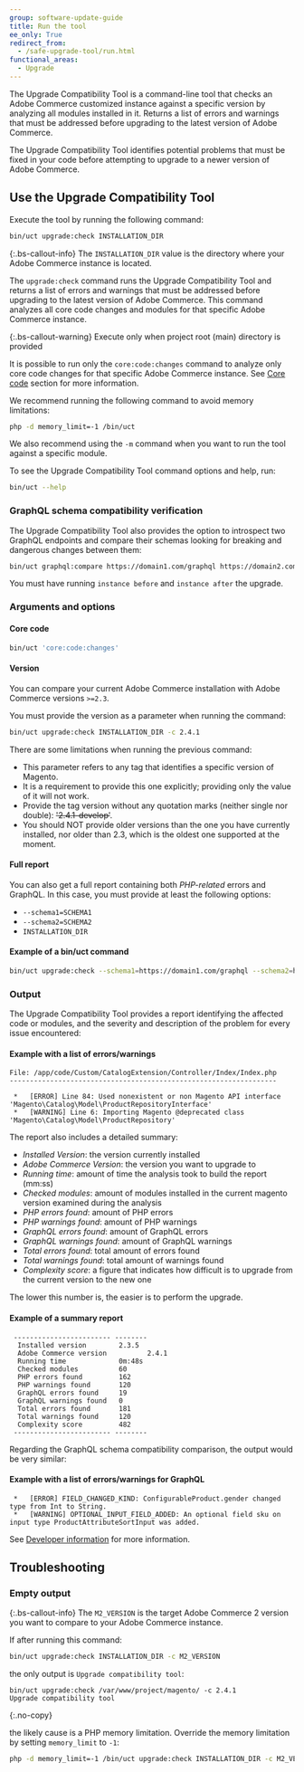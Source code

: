 ```yaml
---
group: software-update-guide
title: Run the tool
ee_only: True
redirect_from:
  - /safe-upgrade-tool/run.html
functional_areas:
  - Upgrade
---
```


The Upgrade Compatibility Tool is a command-line tool that checks an Adobe Commerce customized instance against a specific version by analyzing all modules installed in it. Returns a list of errors and warnings that must be addressed before upgrading to the latest version of Adobe Commerce.

The Upgrade Compatibility Tool identifies potential problems that must be fixed in your code before attempting to upgrade to a newer version of Adobe Commerce.

## Use the Upgrade Compatibility Tool

Execute the tool by running the following command:

```bash
bin/uct upgrade:check INSTALLATION_DIR
```

{:.bs-callout-info}
The `INSTALLATION_DIR` value is the directory where your Adobe Commerce instance is located.

The `upgrade:check` command runs the Upgrade Compatibility Tool and returns a list of errors and warnings that must be addressed before upgrading to the latest version of Adobe Commerce. This command analyzes all core code changes and modules for that specific Adobe Commerce instance.

{:.bs-callout-warning}
Execute only when project root (main) directory is provided

It is possible to run only the `core:code:changes` command to analyze only core code changes for that specific Adobe Commerce instance. See [Core code]({{site.baseurl}}/upgrade-compatibility-tool/run.html#core-code) section for more information.

We recommend running the following command to avoid memory limitations:

```bash
php -d memory_limit=-1 /bin/uct
```

We also recommend using the `-m` command when you want to run the tool against a specific module.

To see the Upgrade Compatibility Tool command options and help, run:

```bash
bin/uct --help
```

### GraphQL schema compatibility verification

The Upgrade Compatibility Tool also provides the option to introspect two GraphQL endpoints and compare their schemas looking for breaking and dangerous changes between them:

```bash
bin/uct graphql:compare https://domain1.com/graphql https://domain2.com/graphql
```

You must have running `instance before` and `instance after` the upgrade.

### Arguments and options

#### Core code

```bash
bin/uct 'core:code:changes'
```

#### Version

You can compare your current Adobe Commerce installation with Adobe Commerce versions `>=2.3`.

You must provide the version as a parameter when running the command:

```bash
bin/uct upgrade:check INSTALLATION_DIR -c 2.4.1
```

There are some limitations when running the previous command:

*  This parameter refers to any tag that identifies a specific version of Magento.
*  It is a requirement to provide this one explicitly; providing only the value of it will not work.
*  Provide the tag version without any quotation marks (neither single nor double): ~~'2.4.1-develop'~~.
*  You should NOT provide older versions than the one you have currently installed, nor older than 2.3, which is the oldest one supported at the moment.

#### Full report

You can also get a full report containing both _PHP-related_ errors and GraphQL. In this case, you must provide at least the following options:

*  `--schema1=SCHEMA1`
*  `--schema2=SCHEMA2`
*  `INSTALLATION_DIR`

#### Example of a bin/uct command

```bash
bin/uct upgrade:check --schema1=https://domain1.com/graphql --schema2=https://domain2.com/graphql -c 2.4.1 INSTALLATION_DIR
```

### Output

The Upgrade Compatibility Tool provides a report identifying the affected code or modules, and the severity and description of the problem for every issue encountered:

#### Example with a list of errors/warnings

```terminal
File: /app/code/Custom/CatalogExtension/Controller/Index/Index.php
------------------------------------------------------------------

 *   [ERROR] Line 84: Used nonexistent or non Magento API interface 'Magento\Catalog\Model\ProductRepositoryInterface'
 *   [WARNING] Line 6: Importing Magento @deprecated class 'Magento\Catalog\Model\ProductRepository'
```

The report also includes a detailed summary:

*  *Installed Version*: the version currently installed
*  *Adobe Commerce Version*: the version you want to upgrade to
*  *Running time*: amount of time the analysis took to build the report (mm:ss)
*  *Checked modules*: amount of modules installed in the current magento version examined during the analysis
*  *PHP errors found*: amount of PHP errors
*  *PHP warnings found*: amount of PHP warnings
*  *GraphQL errors found*: amount of GraphQL errors
*  *GraphQL warnings found*: amount of GraphQL warnings
*  *Total errors found*: total amount of errors found
*  *Total warnings found*: total amount of warnings found
*  *Complexity score*: a figure that indicates how difficult is to upgrade from the current version to the new one

The lower this number is, the easier is to perform the upgrade.

#### Example of a summary report

```terminal
 ------------------------ --------
  Installed version        2.3.5
  Adobe Commerce version          2.4.1
  Running time             0m:48s
  Checked modules          60
  PHP errors found         162
  PHP warnings found       120
  GraphQL errors found     19
  GraphQL warnings found   0
  Total errors found       181
  Total warnings found     120
  Complexity score         482
 ------------------------ --------
```

Regarding the GraphQL schema compatibility comparison, the output would be very similar:

#### Example with a list of errors/warnings for GraphQL

```terminal
 *   [ERROR] FIELD_CHANGED_KIND: ConfigurableProduct.gender changed type from Int to String.
 *   [WARNING] OPTIONAL_INPUT_FIELD_ADDED: An optional field sku on input type ProductAttributeSortInput was added.
```

See [Developer information]({{site.baseurl}}/upgrade-compatibility-tool/developer.html) for more information.

## Troubleshooting

### Empty output

{:.bs-callout-info}
The `M2_VERSION` is the target Adobe Commerce 2 version you want to compare to your Adobe Commerce instance.

If after running this command:

```bash
bin/uct upgrade:check INSTALLATION_DIR -c M2_VERSION
```

the only output is `Upgrade compatibility tool`:

```terminal
bin/uct upgrade:check /var/www/project/magento/ -c 2.4.1
Upgrade compatibility tool
```
{:.no-copy}

the likely cause is a PHP memory limitation.
Override the memory limitation by setting `memory_limit` to `-1`:

```bash
php -d memory_limit=-1 /bin/uct upgrade:check INSTALLATION_DIR -c M2_VERSION
```
